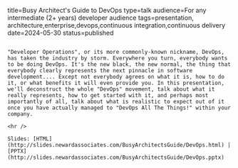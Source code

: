 title=Busy Architect's Guide to DevOps
type=talk
audience=For any intermediate (2+ years) developer audience
tags=presentation, architecture,enterprise,devops,continuous integration,continuous delivery
date=2024-05-30
status=published
~~~~~~

"Developer Operations", or its more commonly-known nickname, DevOps, has taken the industry by storm. Everywhere you turn, everybody wants to be doing DevOps. It's the new black, the new normal, the thing that everybody clearly represents the next pinnacle in software development.... Except not everybody agrees on what it is, how to do it, or what benefits it will even provide you. In this presentation, we'll deconstruct the whole "DevOps" movement, talk about what it really represents, how to get started with it, and perhaps most importantly of all, talk about what is realistic to expect out of it once you have actually managed to "DevOps All The Things!" within your company.
    
<hr />

Slides: [HTML](http://slides.newardassociates.com/BusyArchitectsGuide/DevOps.html) | [PPTX](http://slides.newardassociates.com/BusyArchitectsGuide/DevOps.pptx)
